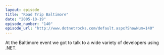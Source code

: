 ```yaml
---
layout: episode
title: "Road Trip Baltimore"
date: "2005-10-19"
episode_number: "140"
episode_url: "http://www.dotnetrocks.com/default.aspx?ShowNum=140"
---
```


At the Baltimore event we got to talk to a wide variety of developers using .NET.
